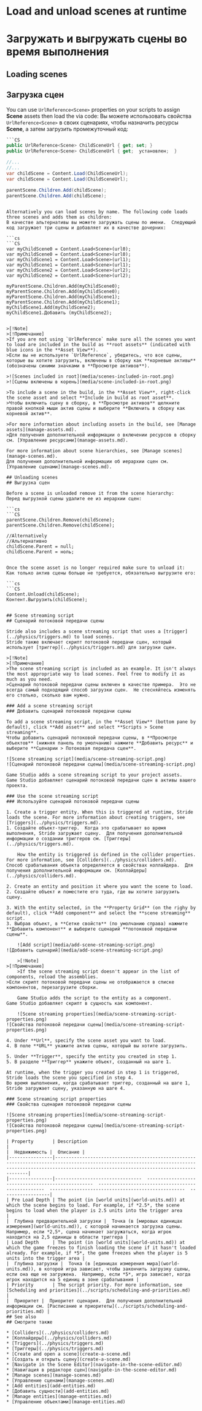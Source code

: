 # Load and unload scenes at runtime
# Загружать и выгружать сцены во время выполнения

## Loading scenes
## Загрузка сцен

You can use `UrlReference<Scene>` properties on your scripts to assign **Scene** assets then load the via code:
Вы можете использовать свойства `UrlReference<Scene>` в своих сценариях, чтобы назначить ресурсы **Scene**, а затем загрузить промежуточный код:

```cs
```CS
public UrlReference<Scene> ChildSceneUrl { get; set; }
public UrlReference<Scene> ChildSceneUrl { get;  установлен;  }

//...
//...
var childScene = Content.Load(ChildSceneUrl);
var childScene = Content.Load(ChildSceneUrl);

parentScene.Children.Add(childScene);
parentScene.Children.Add(childScene);
```
```

Alternatively you can load scenes by name. The following code loads three scenes and adds them as children:
В качестве альтернативы вы можете загружать сцены по имени.  Следующий код загружает три сцены и добавляет их в качестве дочерних:

```cs
```CS
var myChildScene0 = Content.Load<Scene>(url0);
var myChildScene0 = Content.Load<Scene>(url0);
var myChildScene1 = Content.Load<Scene>(url1);
var myChildScene1 = Content.Load<Scene>(url1);
var myChildScene2 = Content.Load<Scene>(url2);
var myChildScene2 = Content.Load<Scene>(url2);

myParentScene.Children.Add(myChildScene0);
myParentScene.Children.Add(myChildScene0);
myParentScene.Children.Add(myChildScene1);
myParentScene.Children.Add(myChildScene1);
myChildScene1.Add(myChildScene2);
myChildScene1.Добавить (myChildScene2);
```
```

>[!Note]
>[!Примечание]
>If you are not using `UrlReference` make sure all the scenes you want to load are included in the build as **root assets** (indicated with blue icons in the **Asset View**).
>Если вы не используете `UrlReference`, убедитесь, что все сцены, которые вы хотите загрузить, включены в сборку как **корневые активы** (обозначены синими значками в **Просмотре активов**).

>![Scenes included in root](media/scenes-included-in-root.png)
>![Сцены включены в корень](media/scene-included-in-root.png)

>To include a scene in the build, in the **Asset View**, right-click the scene asset and select **Include in build as root asset**.
>Чтобы включить сцену в сборку, в **Просмотре активов** щелкните правой кнопкой мыши актив сцены и выберите **Включить в сборку как корневой актив**.

>For more information about including assets in the build, see [Manage assets](manage-assets.md).
>Для получения дополнительной информации о включении ресурсов в сборку см. [Управление ресурсами](manage-assets.md).

For more information about scene hierarchies, see [Manage scenes](manage-scenes.md).
Для получения дополнительной информации об иерархии сцен см. [Управление сценами](manage-scenes.md).

## Unloading scenes
## Выгрузка сцен

Before a scene is unloaded remove it from the scene hierarchy:
Перед выгрузкой сцены удалите ее из иерархии сцен:

```cs
```CS
parentScene.Children.Remove(childScene);
parentScene.Children.Remove(childScene);

//Alternatively
//Альтернативно
childScene.Parent = null;
childScene.Parent = ноль;
```
```

Once the scene asset is no longer required make sure to unload it:
Как только актив сцены больше не требуется, обязательно выгрузите его:

```cs
```CS
Content.Unload(childScene);
Контент.Выгрузить(childScene);
```
```

## Scene streaming script
## Сценарий потоковой передачи сцены

Stride also includes a scene streaming script that uses a [trigger](../physics/triggers.md) to load scenes. 
Stride также включает скрипт потоковой передачи сцен, который использует [триггер](../physics/triggers.md) для загрузки сцен.

>[!Note]
>[!Примечание]
>The scene streaming script is included as an example. It isn't always the most appropriate way to load scenes. Feel free to modify it as much as you need.
>Сценарий потоковой передачи сцены включен в качестве примера.  Это не всегда самый подходящий способ загрузки сцен.  Не стесняйтесь изменять его столько, сколько вам нужно.

### Add a scene streaming script
### Добавить сценарий потоковой передачи сцены

To add a scene streaming script, in the **Asset View** (bottom pane by default), click **Add asset** and select **Scripts > Scene streaming**.
Чтобы добавить сценарий потоковой передачи сцены, в **Просмотре объектов** (нижняя панель по умолчанию) нажмите **Добавить ресурс** и выберите **Сценарии > Потоковая передача сцен**.

![Scene streaming script](media/scene-streaming-script.png)
![Сценарий потоковой передачи сцены](media/scene-streaming-script.png)

Game Studio adds a scene streaming script to your project assets.
Game Studio добавляет сценарий потоковой передачи сцен в активы вашего проекта.

### Use the scene streaming script
### Используйте сценарий потоковой передачи сцены

1. Create a trigger entity. When this is triggered at runtime, Stride loads the scene. For more information about creating triggers, see [Triggers](../physics/triggers.md).
1. Создайте объект-триггер.  Когда это срабатывает во время выполнения, Stride загружает сцену.  Для получения дополнительной информации о создании триггеров см. [Триггеры](../physics/triggers.md).

    How the entity is triggered is defined in the collider properties. For more information, see [Colliders](../physics/colliders.md).
Способ срабатывания объекта определяется в свойствах коллайдера.  Для получения дополнительной информации см. [Коллайдеры](../physics/colliders.md).

2. Create an entity and position it where you want the scene to load.
2. Создайте объект и поместите его туда, где вы хотите загрузить сцену.

3. With the entity selected, in the **Property Grid** (on the righy by default), click **Add component** and select the **scene streaming** script.
3. Выбрав объект, в **Сетке свойств** (по умолчанию справа) нажмите **Добавить компонент** и выберите сценарий **потоковой передачи сцены**.

    ![Add script](media/add-scene-streaming-script.png)
![Добавить сценарий](media/add-scene-streaming-script.png)

    >[!Note]
>[!Примечание]
    >If the scene streaming script doesn't appear in the list of components, reload the assemblies.
>Если скрипт потоковой передачи сцены не отображается в списке компонентов, перезагрузите сборки.

    Game Studio adds the script to the entity as a component.
Game Studio добавляет скрипт в сущность как компонент.

    ![Scene streaming properties](media/scene-streaming-script-properties.png)
![Свойства потоковой передачи сцены](media/scene-streaming-script-properties.png)

4. Under **Url**, specify the scene asset you want to load.
4. В поле **URL** укажите актив сцены, который вы хотите загрузить.

5. Under **Trigger**, specify the entity you created in step 1.
5. В разделе **Триггер** укажите объект, созданный на шаге 1.

At runtime, when the trigger you created in step 1 is triggered, Stride loads the scene you specified in step 4.
Во время выполнения, когда срабатывает триггер, созданный на шаге 1, Stride загружает сцену, указанную на шаге 4.

### Scene streaming script properties
### Свойства сценария потоковой передачи сцены

![Scene streaming properties](media/scene-streaming-script-properties.png)
![Свойства потоковой передачи сцены](media/scene-streaming-script-properties.png)

| Property       | Description                                                                                                                                                                                            |
|  Недвижимость |  Описание |
|----------------|--------------------------------------------------------------------------------------------------------------------------------------------------------------------------------------------------------|
|----------------|--------------------------------  --------------------------------------------------  --------------------------------------------------  --------------------------------------------------  ------------------|
| Pre Load Depth | The point (in [world units](world-units.md)) at which the scene begins to load. For example, if *2.5*, the scene begins to load when the player is 2.5 units into the trigger area                                          |
|  Глубина предварительной загрузки |  Точка (в [мировых единицах измерения](world-units.md)), с которой начинается загрузка сцены.  Например, если *2,5*, сцена начинает загружаться, когда игрок находится на 2,5 единицы в области триггера |
| Load Depth     | The point (in [world units](world-units.md)) at which the game freezes to finish loading the scene if it hasn't loaded already. For example, if *5*, the game freezes when the player is 5 units into the trigger area |
|  Глубина загрузки |  Точка (в [единицах измерения мира](world-units.md)), в которой игра зависает, чтобы закончить загрузку сцены, если она еще не загружена.  Например, если *5*, игра зависает, когда игрок находится на 5 единиц в зоне срабатывания |
| Priority       | The script priority. For more information, see [Scheduling and priorities](../scripts/scheduling-and-priorities.md)                                                                                                              |
|  Приоритет |  Приоритет сценария.  Для получения дополнительной информации см. [Расписание и приоритеты](../scripts/scheduling-and-priorities.md) |
## See also
## Смотрите также

* [Colliders](../physics/colliders.md)
* [Коллайдеры](../physics/colliders.md)
* [Triggers](../physics/triggers.md)
* [Триггеры](../physics/triggers.md)
* [Create and open a scene](create-a-scene.md)
* [Создать и открыть сцену](create-a-scene.md)
* [Navigate in the Scene Editor](navigate-in-the-scene-editor.md)
* [Навигация в редакторе сцен](navigate-in-the-scene-editor.md)
* [Manage scenes](manage-scenes.md)
* [Управление сценами](manage-scenes.md)
* [Add entities](add-entities.md)
* [Добавить сущности](add-entities.md)
* [Manage entities](manage-entities.md)
* [Управление объектами](manage-entities.md)
